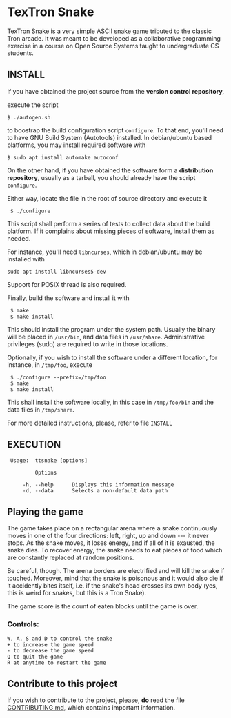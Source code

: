 
 # TexTron Snake
 
 TexTron Snake is a very simple ASCII snake game tributed to the classic
 Tron arcade. It was meant to be developed as a collaborative programming
 exercise in a course on Open Source Systems taught to undergraduate CS
 students.

 ## INSTALL

 If you have obtained the project source from the __version control repository__,

 execute the script 

 ```
 $ ./autogen.sh
 ```

to boostrap the build configuration script `configure`. To that end, you'll 
need to have GNU Build System (Autotools) installed. In debian/ubuntu based 
platforms,  you may install required software with

```
$ sudo apt install automake autoconf
```

On the other hand, if you have obtained the software form a __distribution 
repository__, usually as a tarball, you should already have the  script `configure`.

Either way, locate the file in the root of source directory and execute it

```
 $ ./configure
```

This script shall perform a series of tests to collect data about the build 
platform. If it complains about missing pieces of software, install them 
as needed.

For instance, you'll need `libncurses`, which in debian/ubuntu may be
installed with

```
sudo apt install libncurses5-dev
```

Support for POSIX thread is also required.

Finally, build the software and install it with

```
 $ make
 $ make install
```

This should install the program under the system path. Usually the binary
will be placed in `/usr/bin`, and data files in `/usr/share`. Administrative
privileges (sudo) are required to write in those locations.



Optionally, if you wish to install the software under a different location,
 for instance, in `/tmp/foo`, execute

```
 $ ./configure --prefix=/tmp/foo
 $ make
 $ make install
```

This shall install the software locally, in this case in `/tmp/foo/bin`
and the data files in `/tmp/share`. 

 For more detailed instructions, please, refer to file `INSTALL`

## EXECUTION

```
 Usage:  ttsnake [options]

         Options
         
	 -h, --help      Displays this information message
	 -d, --data      Selects a non-default data path
```

 ## Playing the game
 
 The game takes place on a rectangular arena where a snake continuously
 moves in one of the four directions: left, right, up and down --- it never 
 stops. As the snake moves, it loses energy, and if all of it is exausted, the
 snake dies. To recover energy, the snake needs to eat pieces of food which
 are constantly replaced at random positions. 

Be careful, though. The arena borders are electrified and will kill the snake
if touched. Moreover, mind that the snake is poisonous and it would also die if 
it accidently bites itself, i.e. if the snake's head crosses its own body (yes, 
this is weird for snakes, but this is a Tron Snake).

The game score is the count of eaten blocks until the game is over.

 ### Controls:
	W, A, S and D to control the snake
	+ to increase the game speed
	- to decrease the game speed 
	Q to quit the game
	R at anytime to restart the game

## Contribute to this project

If you wish to contribute to the project, please, __do__ read the file [CONTRIBUTING.md](doc/CONTRIBUTING.md), which contains important information.
